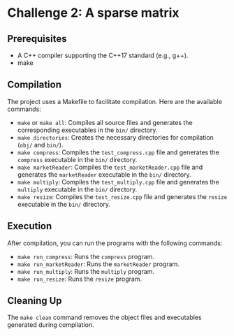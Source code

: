 # Challenge 2: A sparse matrix

## Prerequisites

- A C++ compiler supporting the C++17 standard (e.g., g++).
- make

## Compilation

The project uses a Makefile to facilitate compilation. Here are the available commands:

- `make` or `make all`: Compiles all source files and generates the corresponding executables in the `bin/` directory.
- `make directories`: Creates the necessary directories for compilation (`obj/` and `bin/`).
- `make compress`: Compiles the `test_compress.cpp` file and generates the `compress` executable in the `bin/` directory.
- `make marketReader`: Compiles the `test_marketReader.cpp` file and generates the `marketReader` executable in the `bin/` directory.
- `make multiply`: Compiles the `test_multiply.cpp` file and generates the `multiply` executable in the `bin/` directory.
- `make resize`: Compiles the `test_resize.cpp` file and generates the `resize` executable in the `bin/` directory.

## Execution

After compilation, you can run the programs with the following commands:

- `make run_compress`: Runs the `compress` program.
- `make run_marketReader`: Runs the `marketReader` program.
- `make run_multiply`: Runs the `multiply` program.
- `make run_resize`: Runs the `resize` program.

## Cleaning Up

The `make clean` command removes the object files and executables generated during compilation.
